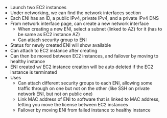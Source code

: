 - Launch two EC2 instances
- Under networking, we can find the network interfaces section
- Each ENI has an ID, a public IPv4, private IPv4, and a private IPv4 DNS
- From network interface page, can create a new network interface
	- When creating a new ENI, select a subnet (linked to AZ) for it (has to be same as EC2 instance AZ)
	- Can attach security group to ENI
- Status for newly created ENI will show available
- Can attach to EC2 instance after creating
- Can then be moved between EC2 instances, and failover by moving to healthy instance
- ENI created w/ EC2 instance creation will be auto deleted if the EC2 instance is terminated
- Uses
	- Can attach different security groups to each ENI,  allowing some traffic through on one but not on the other (like SSH on private network ENI, but not on public one)
	- Link MAC address of ENI to software that is linked to MAC address, letting you move the license between EC2 instances
	- Failover by moving ENI from failed instance to healthy instance